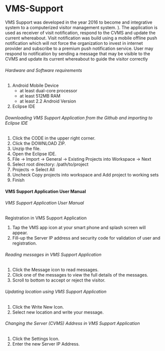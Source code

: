 # VMS-Support

VMS Support was developed in the year 2016 to become and integrative system to a computerized visitor management system. ). The application is used as receiver of visit notification, respond to the CVMS and update the current whereabout.  Visit notification was build using a mobile offline push notification which will not force the organization to invest in internet provider and subscribe to a premium push notification service. User may respond to notification by sending a message that may be visible to the CVMS and update its current whereabout to guide the visitor correctly

######  Hardware and Software requirements

1. Android Mobile Device
 	- at least dual-core processor
	- at least 512MB RAM
	- at least 2.2 Android Version
2. Eclipse IDE
  

######  Downloading VMS Support Application from the Github and importing to Eclipse IDE

1.	Click the CODE in the upper right corner.
2.	Click the DOWNLOAD ZIP.
3.	Unzip the file.
4.	Open the Eclipse IDE.
5.	File → Import → General → Existing Projects into Workspace → Next
6.	Select root directory: /path/to/project
7.	Projects → Select All
8.	Uncheck Copy projects into workspace and Add project to working sets
9.	Finish

#### VMS Support Application User Manual

###### VMS Support Application User Manual
Registration in VMS Support Application
1.	Tap the VMS app icon at your smart phone and splash screen will appear.
2.	Fill-up the Server IP address and security code for validation of user and registration.

###### Reading messages in VMS Support Application
1.	Click the Message icon to read messages.
2.	Click one of the messages to view the full details of the messages.
3.	Scroll to bottom to accept or reject the visitor.

###### Updating location using VMS Support Application
1.	Click the Write New Icon.
2.	Select new location and write your message.

###### Changing the Server (CVMS) Address in VMS Support Application
1.	Click the Settings Icon.
2.	Enter the new Server IP Address.





